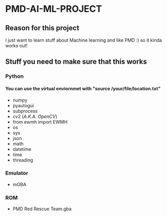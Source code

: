 # PMD-AI-ML-PROJECT
## Reason for this project

I just want to learn stuff about Machine learning and like PMD :) so it kinda works out!

## Stuff you need to make sure that this works
### Python

#### You can use the  virtual enviornmet with "source /your/file/location.txt"

- numpy
- pyautogui
- subprocess
- cv2 (*A.K.A. OpenCV*)
- from ewmh import EWMH
- os
- sys
- json
- math
- datetime
- time
- threading

### Emulator

- mGBA

### ROM

- PMD Red Rescue Team.gba